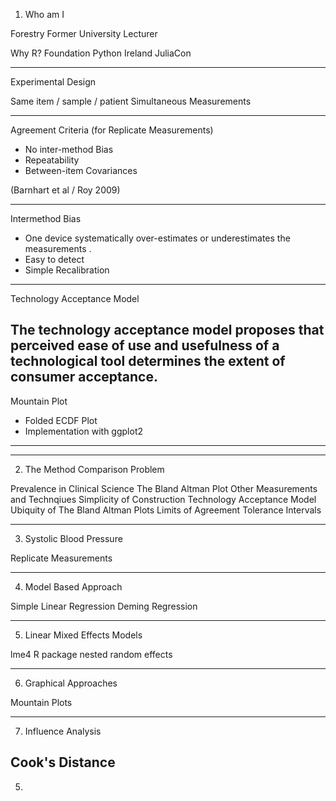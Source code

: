 
1. Who am I

Forestry 
Former University Lecturer

Why R? Foundation
Python Ireland
JuliaCon 

--------------------------------------
Experimental Design

Same item / sample / patient
Simultaneous Measurements

--------------------------------------

Agreement Criteria (for Replicate Measurements)

* No inter-method Bias
* Repeatability
* Between-item Covariances


(Barnhart et al / Roy 2009)

--------------------------------------
Intermethod Bias 
- One device systematically over-estimates or underestimates the measurements .
- Easy to detect 
- Simple Recalibration

---------------------------------------

Technology Acceptance Model


The technology acceptance model proposes that perceived ease of use and usefulness of a technological tool determines the extent of consumer acceptance.
----------------------------------------

Mountain Plot
 - Folded ECDF Plot
 - Implementation with ggplot2
 
----------------------------------------
---------------------------------------------

2. The Method Comparison Problem

Prevalence in Clinical Science
The Bland Altman Plot
Other Measurements and Technqiues
Simplicity of Construction
Technology Acceptance Model
Ubiquity of The Bland Altman Plots
Limits of Agreement 
Tolerance Intervals

-----------------------------------------------

3. Systolic Blood Pressure 

Replicate Measurements

-----------------------------------------------

4. Model Based Approach

Simple Linear Regression
Deming Regression

------------------------------------------------
5. Linear Mixed Effects Models

lme4 R package
nested random effects

------------------------------------------------

6. Graphical Approaches

Mountain Plots

------------------------------------------------

7. Influence Analysis

Cook's Distance
-------------------------------------------------
5.
